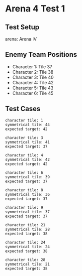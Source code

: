 # Arena 4 Test 1

## Test Setup

arena: Arena IV

## Enemy Team Positions

- Character 1: Tile 37
- Character 2: Tile 38
- Character 3: Tile 40
- Character 4: Tile 42
- Character 5: Tile 43
- Character 6: Tile 45

## Test Cases

```
character tile: 1
symmetrical tile: 44
expected target: 42
```

```
character tile: 3
symmetrical tile: 41
expected target: 37
```

```
character tile: 4
symmetrical tile: 42
expected target: 42
```

```
character tile: 6
symmetrical tile: 39
expected target: 37
```

```
character tile: 8
symmetrical tile: 36
expected target: 37
```

```
character tile: 9
symmetrical tile: 37
expected target: 37
```

```
character tile: 21
symmetrical tile: 28
expected target: 38
```

```
character tile: 24
symmetrical tile: 24
expected target: 38
```

```
character tile: 28
symmetrical tile: 21
expected target: 38
```
